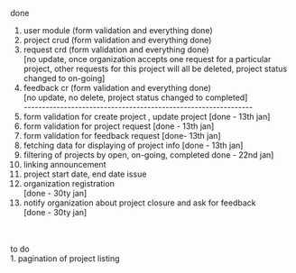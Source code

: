 done<br/>
1. user module (form validation and everything done)<br/>
2. project crud (form validation and everything done)<br/>
3. request crd  (form validation and everything done)<br/>
[no update, once organization accepts one request for a particular project, other requests for this project will all be deleted, project status changed to on-going]<br/>
4. feedback cr  (form validation and everything done)<br/>
[no update, no delete, project status changed to completed]<br/>
---------------------------------------------------------------<br/>
5. form validation for create project , update project [done - 13th jan]<br/>
6. form validation for project request [done - 13th jan]<br/>
7. form validation for feedback request [done- 13th jan]<br/>
8. fetching data for displaying of project info [done - 13th jan]<br/>
9. filtering of projects by open, on-going, completed done - 22nd jan]<br/>
10. linking announcement <br/>
11. project start date, end date issue<br/>
12. organization registration <br/> [done - 30ty jan]
13. notify organization about project closure and ask for feedback<br/> [done - 30ty jan]
<br/>
<br/>
to do<br/>
1. pagination of project listing <br/>
